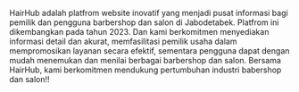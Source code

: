 HairHub adalah platfrom website inovatif yang menjadi pusat informasi bagi pemilik dan pengguna barbershop dan salon di Jabodetabek. Platfrom ini dikembangkan pada tahun 2023. Dan kami berkomitmen menyediakan informasi detail dan akurat, memfasilitasi pemilik usaha dalam mempromosikan layanan secara efektif, sementara pengguna dapat dengan mudah menemukan dan menilai berbagai barbershop dan salon. Bersama HairHub, kami berkomitmen mendukung pertumbuhan industri babershop dan salon!!
